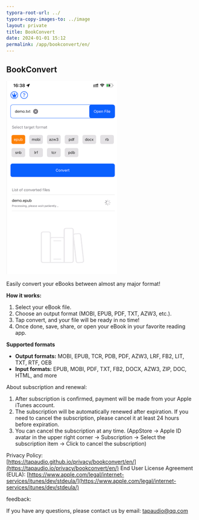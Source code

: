 ```yaml
---
typora-root-url: ../
typora-copy-images-to: ../image
layout: private
title: BookConvert 
date: 2024-01-01 15:12
permalink: /app/bookconvert/en/
---
```


## BookConvert

<img src="/image/image-20250402163835838.png" alt="image-20250402163835838" style="zoom:50%;" />





Easily convert your eBooks between almost any major format!



**How it works:**



1. Select your eBook file.
2. Choose an output format (MOBI, EPUB, PDF, TXT, AZW3, etc.).
3. Tap convert, and your file will be ready in no time!
4. Once done, save, share, or open your eBook in your favorite reading app.

**Supported formats**



- **Output formats:** MOBI, EPUB, TCR, PDB, PDF, AZW3, LRF, FB2, LIT, TXT, RTF, OEB
- **Input formats:** EPUB, MOBI, PDF, TXT, FB2, DOCX, AZW3, ZIP, DOC, HTML, and more




About subscription and renewal:

1. After subscription is confirmed, payment will be made from your Apple iTunes account.
2. The subscription will be automatically renewed after expiration. If you need to cancel the subscription, please cancel it at least 24 hours before expiration.
3. You can cancel the subscription at any time. (AppStore -> Apple ID avatar in the upper right corner -> Subscription -> Select the subscription item -> Click to cancel the subscription)

Privacy Policy:  
[https://tapaudio.github.io/privacy/bookconvert/en/](https://tapaudio.io/privacy/bookconvert/en/)
End User License Agreement (EULA):
[https://www.apple.com/legal/internet-services/itunes/dev/stdeula/](https://www.apple.com/legal/internet-services/itunes/dev/stdeula/)


feedback:

If you have any questions, please contact us by email: tapaudio@qq.com
